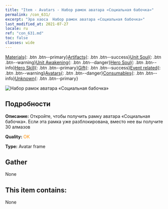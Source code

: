 ```yaml
---
title: "Item - Avatars - Набор рамок аватара «Социальная бабочка»"
permalink: /con_631/
excerpt: "Эра хаоса  Набор рамок аватара «Социальная бабочка»"
last_modified_at: 2021-07-27
locale: ru
ref: "con_631.md"
toc: false
classes: wide
---
```

 [Materials](/ItemsRU/){: .btn .btn--primary}[Artifacts](/ItemsRU/Artifacts/){: .btn .btn--success}[Unit Soul](/ItemsRU/UnitSoul/){: .btn .btn--warning}[Unit Awakening](/ItemsRU/UnitAwakening/){: .btn .btn--danger}[Hero Soul](/ItemsRU/HeroSoul/){: .btn .btn--info}[Hero Skill](/ItemsRU/HeroSkill/){: .btn .btn--primary}[Gift](/ItemsRU/Gift/){: .btn .btn--success}[Event related](/ItemsRU/Events/){: .btn .btn--warning}[Avatars](/ItemsRU/Avatars/){: .btn .btn--danger}[Consumables](/ItemsRU/Consumables/){: .btn .btn--info}[Unknown](/ItemsRU/Unknown/){: .btn .btn--primary}

 ![Набор рамок аватара «Социальная бабочка»](/images/t/i_907003.png)

## Подробности
 **Описание:** Откройте, чтобы получить рамку аватара «Социальная бабочка». Если эта рамка уже разблокирована, вместо нее вы получите 30 алмазов

 **Quality:** <span style="color: #FF8C00">OK</span>

 **Type:** Avatar frame

## Gather

  None

## This item contains:

  None

